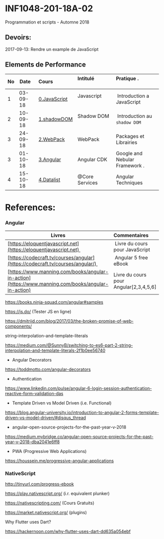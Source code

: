 # INF1048-201-18A-02
Programmation et scripts - Automne 2018

## Devoirs:

2017-09-13: Rendre un example de JavaScript

## Elements de Performance

|No| Date   | Cours                       | Intitulé                                |  Pratique .                            |
|--|--------|:----------------------------|:----------------------------------------|:---------------------------------------|
| 1|03-09-18|[0.JavaScript](0.JavaScript) | Javascript                              |  Introduction a JavaScript             |
| 2|10-09-18|[1.shadowDOM](1.shadowDOM)   | Shadow DOM                              |  Introduction au `shadow DOM`          |
| 3|24-09-18|[2.WebPack](2.WebPack)       | WebPack                                 |  Packages et Librairies                |
| 3|01-10-18|[3.Angular](3.Angular)       | Angular CDK                             |  Google and Nebular Framework .        |
| 4|15-10-18|[4.Datalist](4.Datalist)     | @Core Services                          |  Angular Techniques                    |


# References:

### Angular

| Livres                                                                         |  Commentaires                          |
|--------------------------------------------------------------------------------|:---------------------------------------|
|[https://eloquentjavascript.net](https://eloquentjavascript.net)                |  Livre du cours pour JavaScript        |
|[https://codecraft.tv/courses/angular](https://codecraft.tv/courses/angular/)   |  Angular 5 free eBook                  |
|[https://www.manning.com/books/angular-in-action](https://www.manning.com/books/angular-in-action) | Livre du cours pour Angular[2,3,4,5,6] |


https://books.ninja-squad.com/angular#samples


https://js.do/ (Tester JS en ligne)

https://dmitriid.com/blog/2017/03/the-broken-promise-of-web-components/

string-interpolation-and-template-literals

https://medium.com/@SunnyB/switching-to-es6-part-2-string-interpolation-and-template-literals-2f1b0ee56740

* Angular Decorators

https://toddmotto.com/angular-decorators

* Authentication

https://www.linkedin.com/pulse/angular-6-login-session-authentication-reactive-form-validation-das

* Template Driven vs Model Driven (i.e. Functional)

https://blog.angular-university.io/introduction-to-angular-2-forms-template-driven-vs-model-driven/#disqus_thread

* angular-open-source-projects-for-the-past-year-v-2018

https://medium.mybridge.co/angular-open-source-projects-for-the-past-year-v-2018-dba2041e6ff8

* PWA (Progressive Web Applications)

https://houssein.me/progressive-angular-applications


### NativeScript

http://tinyurl.com/progress-ebook

https://play.nativescript.org/ (i.r. equivalent plunker)

https://nativescripting.com/ (Cours Gratuits)

https://market.nativescript.org/ (plugins)

Why Flutter uses Dart?

https://hackernoon.com/why-flutter-uses-dart-dd635a054ebf
